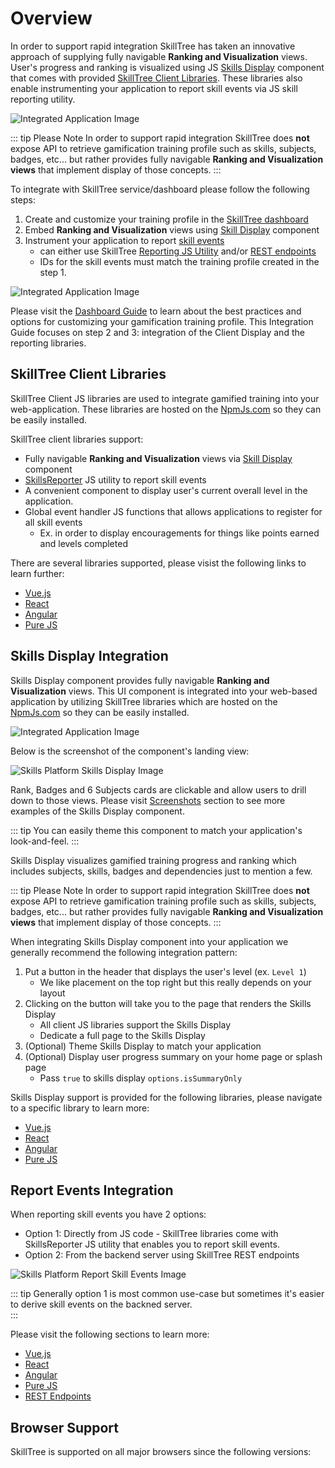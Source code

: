# Overview

In order to support rapid integration SkillTree has taken an innovative approach of supplying fully navigable **Ranking and Visualization** views.
User's progress and ranking is visualized using JS [Skills Display](/skills-client/#skills-display-integration) component that comes with provided 
[SkillTree Client Libraries](/skills-client/#skilltree-client-libraries). These libraries also enable instrumenting your application to report skill events 
via JS skill reporting utility.  

![Integrated Application Image](./diagrams/Integration-Overview.jpg) 

::: tip Please Note
In order to support rapid integration SkillTree does **not** expose API to retrieve gamification training profile such as skills, subjects, badges, etc... but rather
provides fully navigable **Ranking and Visualization views** that implement display of those concepts.
:::

To integrate with SkillTree service/dashboard please follow the following steps:

1. Create and customize your training profile in the [SkillTree dashboard](/dashboard/user-guide/)
1. Embed **Ranking and Visualization** views using [Skill Display](/skills-client/#skills-display-integration) component
1. Instrument your application to report [skill events](/skills-client/#report-events-integration) 
   - can either use SkillTree [Reporting JS Utility](/skills-client/#report-events-integration) and/or [REST endpoints](/skills-client/endpoints.html)
   - IDs for the skill events must match the training profile created in the step 1.

![Integrated Application Image](./diagrams/IntegratedApplication.jpg)
   
Please visit the [Dashboard Guide](/dashboard/user-guide/) to learn about the best practices and options for customizing your gamification training profile.
This Integration Guide focuses on step 2 and 3: integration of the Client Display and the reporting libraries. 

## SkillTree Client Libraries

SkillTree Client JS libraries are used to integrate gamified training into your web-application. 
These libraries are hosted on the [NpmJs.com](https://www.npmjs.com/search?q=%40skilltree) so they can be easily installed.  

SkillTree client libraries support: 
- Fully navigable **Ranking and Visualization** views via [Skill Display](/skills-client/#skills-display-integration) component
- [SkillsReporter](/skills-client/#report-events-integration) JS utility to report skill events
- A convenient component to display user's current overall level in the application.
- Global event handler JS functions that allows applications to register for all skill events
  - Ex. in order to display encouragements for things like points earned and levels completed 

There are several libraries supported, please visist the following links to learn further: 
- [Vue.js](/skills-client/vuejs.html)
- [React](/skills-client/react.html)
- [Angular](/skills-client/angular.html)
- [Pure JS](/skills-client/js.html)


## Skills Display Integration 

Skills Display component provides fully navigable **Ranking and Visualization** views.
This UI component is integrated into your web-based application by utilizing SkillTree libraries which are hosted on the [NpmJs.com](https://www.npmjs.com/search?q=%40skilltree) so they can be easily installed.

![Integrated Application Image](./diagrams/Integration-SkillsDisplay.jpg)

Below is the screenshot of the component's landing view: 

![Skills Platform Skills Display Image](../overview/screenshots/Screenshot_2020-12-16ClientDisplay0.png)

Rank, Badges and 6 Subjects cards are clickable and allow users to drill down to those views.
Please visit [Screenshots](/overview/#ranking-and-progress-display) section to see more examples of the Skills Display component.

::: tip
You can easily theme this component to match your application's look-and-feel.
:::

Skills Display visualizes gamified training progress and ranking which includes subjects, skills, badges and dependencies just to mention a few. 

::: tip Please Note
In order to support rapid integration SkillTree does **not** expose API to retrieve gamification training profile such as skills, subjects, badges, etc... but rather
provides fully navigable **Ranking and Visualization views** that implement display of those concepts.
:::

When integrating Skills Display component into your application we generally recommend the following integration pattern:

1. Put a button in the header that displays the user's level (ex. ``Level 1``)
   - We like placement on the top right but this really depends on your layout
1. Clicking on the button will take you to the page that renders the Skills Display
   - All client JS libraries support the Skills Display
   - Dedicate a full page to the Skills Display    
1. (Optional) Theme Skills Display to match your application   
1. (Optional) Display user progress summary on your home page or splash page
   - Pass ``true`` to skills display ``options.isSummaryOnly``

Skills Display support is provided for the following libraries, please navigate to a specific library to learn more: 
- [Vue.js](/skills-client/vuejs.html)
- [React](/skills-client/react.html)
- [Angular](/skills-client/angular.html)
- [Pure JS](/skills-client/js.html)

## Report Events Integration

When reporting skill events you have 2 options: 
- Option 1: Directly from JS code - SkillTree libraries come with SkillsReporter JS utility that enables you to report skill events.
- Option 2: From the backend server using SkillTree REST endpoints

![Skills Platform Report Skill Events Image](./diagrams/Integration-Reporter.jpg)

::: tip
Generally option 1 is most common use-case but sometimes it's easier to derive skill events on the backned server.  
:::

Please visit the following sections to learn more:
- [Vue.js](/skills-client/vuejs.html)
- [React](/skills-client/react.html)
- [Angular](/skills-client/angular.html)
- [Pure JS](/skills-client/js.html)
- [REST Endpoints](/skills-client/endpoints.html#programmatic-endpoints)

## Browser Support

SkillTree is supported on all major browsers since the following versions:

<browser-support />
